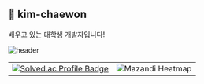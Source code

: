 ## 👋 kim-chaewon
배우고 있는 대학생 개발자입니다!

![header](https://capsule-render.vercel.app/api?type=waving&color=auto&height=200&section=header&text=Chaewon&fontSize=80)

<table>
  <tr>
    <td align="center">
      <a href="https://solved.ac/rud15dns">
        <img src="http://mazassumnida.wtf/api/generate_badge?boj=rud15dns" alt="Solved.ac Profile Badge"/>
      </a>
    </td>
    <td align="center">
      <img src="http://mazandi.herokuapp.com/api?handle=rud15dns&theme=warm" alt="Mazandi Heatmap"/>
    </td>
  </tr>
</table>

<!--
**rud15dns/rud15dns** is a ✨ _special_ ✨ repository because its `README.md` (this file) appears on your GitHub profile.

Here are some ideas to get you started:

- 🔭 I’m currently working on ...
- 🌱 I’m currently learning ...
- 👯 I’m looking to collaborate on ...
- 🤔 I’m looking for help with ...
- 💬 Ask me about ...
- 📫 How to reach me: ...
- 😄 Pronouns: ...
- ⚡ Fun fact: ...
-->
